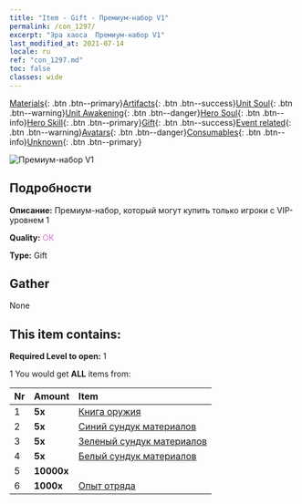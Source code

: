 ```yaml
---
title: "Item - Gift - Премиум-набор V1"
permalink: /con_1297/
excerpt: "Эра хаоса  Премиум-набор V1"
last_modified_at: 2021-07-14
locale: ru
ref: "con_1297.md"
toc: false
classes: wide
---
```

 [Materials](/ItemsRU/){: .btn .btn--primary}[Artifacts](/ItemsRU/Artifacts/){: .btn .btn--success}[Unit Soul](/ItemsRU/UnitSoul/){: .btn .btn--warning}[Unit Awakening](/ItemsRU/UnitAwakening/){: .btn .btn--danger}[Hero Soul](/ItemsRU/HeroSoul/){: .btn .btn--info}[Hero Skill](/ItemsRU/HeroSkill/){: .btn .btn--primary}[Gift](/ItemsRU/Gift/){: .btn .btn--success}[Event related](/ItemsRU/Events/){: .btn .btn--warning}[Avatars](/ItemsRU/Avatars/){: .btn .btn--danger}[Consumables](/ItemsRU/Consumables/){: .btn .btn--info}[Unknown](/ItemsRU/Unknown/){: .btn .btn--primary}

 ![Премиум-набор V1](/images/t/i_905001.png)

## Подробности
 **Описание:** Премиум-набор, который могут купить только игроки с VIP-уровнем 1

 **Quality:** <span style="color: #DA70D6">OK</span>

 **Type:** Gift

## Gather

  None

## This item contains:

 **Required Level to open:** 1

 1 You would get **ALL** items  from:

  | Nr | Amount |     Item    |
  |:---|:-------|:------------|
  | 1 |  **5x** | [Книга оружия](/ItemsRU/mat_18/) |  | 
  | 2 |  **5x** | [Синий сундук материалов](/ItemsRU/con_1256/) |  | 
  | 3 |  **5x** | [Зеленый сундук материалов](/ItemsRU/con_1255/) |  | 
  | 4 |  **5x** | [Белый сундук материалов](/ItemsRU/con_1254/) |  | 
  | 5 |  **10000x** | <i class="fas fa-coins"/> |  | 
  | 6 |  **1000x** | [Опыт отряда](/ItemsRU/con_902/) |  | 
